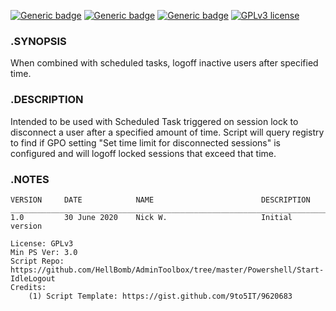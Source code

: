 [![Generic badge](https://img.shields.io/badge/Script%20Version-v1.0-Green.svg)](#) [![Generic badge](https://img.shields.io/badge/Maintained-Yes-Green.svg)](#) [![Generic badge](https://img.shields.io/badge/Minimum%20PS%20Version-3.0-Green.svg)](#) [![GPLv3 license](https://img.shields.io/badge/License-GPLv3-blue.svg)](http://perso.crans.org/besson/LICENSE.html)

### .SYNOPSIS
When combined with scheduled tasks, logoff inactive users after specified time. 

### .DESCRIPTION
Intended to be used with Scheduled Task triggered on session lock to disconnect a user after a specified amount of time. Script will query registry to find if GPO setting "Set time limit for disconnected sessions" is configured and will logoff locked sessions that exceed that time.


### .NOTES
    VERSION     DATE			NAME						DESCRIPTION
	___________________________________________________________________________________________________________
	1.0     	30 June 2020	Nick W.						Initial version

	License: GPLv3
	Min PS Ver: 3.0
	Script Repo: https://github.com/HellBomb/AdminToolbox/tree/master/Powershell/Start-IdleLogout
    Credits:
        (1) Script Template: https://gist.github.com/9to5IT/9620683


